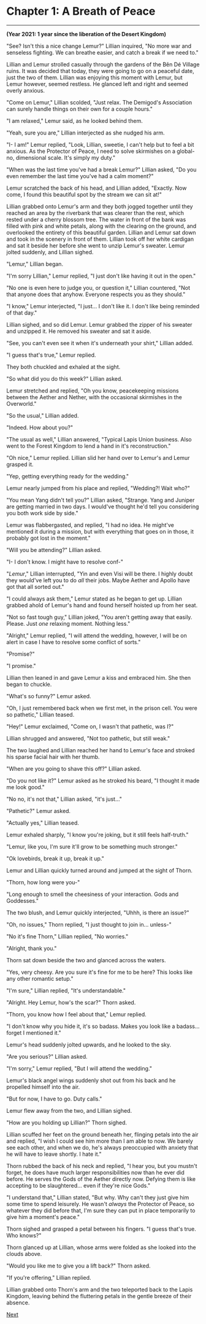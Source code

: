 # Chapter 1: A Breath of Peace
---

**(Year 2021: 1 year since the liberation of the Desert Kingdom)**

"See? Isn't this a nice change Lemur?" Lillian inquired, "No more war and senseless fighting. We can breathe easier, and catch a break if we need to."

Lillian and Lemur strolled casually through the gardens of the Běn Dé Village ruins. It was decided that today, they were going to go on a peaceful date, just the two of them. Lillian was enjoying this moment with Lemur, but Lemur however, seemed restless. He glanced left and right and seemed overly anxious.

"Come on Lemur," Lillian scolded, "Just relax. The Demigod's Association can surely handle things on their own for a couple hours."

"I am relaxed," Lemur said, as he looked behind them.

"Yeah, sure you are," Lillian interjected as she nudged his arm.

"I- I am!" Lemur replied, "Look, Lillian, sweetie, I can't help but to feel a bit anxious. As the Protector of Peace, I need to solve skirmishes on a global- no, dimensional scale. It's simply my duty."

"When was the last time you've had a break Lemur?" Lillian asked, "Do you even remember the last time you've had a calm moment?"

Lemur scratched the back of his head, and Lillian added, "Exactly. Now come, I found this beautiful spot by the stream we can sit at!"

Lillian grabbed onto Lemur's arm and they both jogged together until they reached an area by the riverbank that was clearer than the rest, which rested under a cherry blossom tree. The water in front of the bank was filled with pink and white petals, along with the clearing on the ground, and overlooked the entirety of this beautiful garden. Lillian and Lemur sat down and took in the scenery in front of them. Lillian took off her white cardigan and sat it beside her before she went to unzip Lemur's sweater. Lemur jolted suddenly, and Lillian sighed.

"Lemur," Lillian began.

"I'm sorry Lillian," Lemur replied, "I just don't like having it out in the open."

"No one is even here to judge you, or question it," Lillian countered, "Not that anyone does that anyhow. Everyone respects you as they should."

"I know," Lemur interjected, "I just... I don't like it. I don't like being reminded of that day."

Lillian sighed, and so did Lemur. Lemur grabbed the zipper of his sweater and unzipped it. He removed his sweater and sat it aside.

"See, you can't even see it when it's underneath your shirt," Lillian added.

"I guess that's true," Lemur replied.

They both chuckled and exhaled at the sight. 

"So what did you do this week?" Lillian asked.

Lemur stretched and replied, "Oh you know, peacekeeping missions between the Aether and Nether, with the occasional skirmishes in the Overworld."

"So the usual," Lillian added.

"Indeed. How about you?"

"The usual as well," Lillian answered, "Typical Lapis Union business. Also went to the Forest Kingdom to lend a hand in it's reconstruction."

"Oh nice," Lemur replied. Lillian slid her hand over to Lemur's and Lemur grasped it. 

"Yep, getting everything ready for the wedding."

Lemur nearly jumped from his place and replied, "Wedding?! Wait who?"

"You mean Yang didn't tell you?" Lillian asked, "Strange. Yang and Juniper are getting married in two days. I would've thought he'd tell you considering you both work side by side."

Lemur was flabbergasted, and replied, "I had no idea. He might've mentioned it during a mission, but with everything that goes on in those, it probably got lost in the moment."

"Will you be attending?" Lillian asked.

"I- I don't know. I might have to resolve conf-"

"*Lemur*," Lillian interrupted, "Yin and even Visi will be there. I highly doubt they would've left you to do *all* their jobs. Maybe Aether and Apollo have got that all sorted out."

"I could always ask them," Lemur stated as he began to get up. Lillian grabbed ahold of Lemur's hand and found herself hoisted up from her seat.

"Not so fast tough guy," Lillian joked, "You aren't getting away that easily. Please. Just *one* relaxing moment. Nothing less."

"Alright," Lemur replied, "I will attend the wedding, however, I will be on alert in case I have to resolve some conflict of sorts."

"Promise?"

"I promise."

Lillian then leaned in and gave Lemur a kiss and embraced him. She then began to chuckle.

"What's so funny?" Lemur asked.

"Oh, I just remembered back when we first met, in the prison cell. You were so pathetic," Lillian teased.

"Hey!" Lemur exclaimed, "Come on, I wasn't that pathetic, was I?" 

Lillian shrugged and answered, "Not too pathetic, but still weak."

The two laughed and Lillian reached her hand to Lemur's face and stroked his sparse facial hair with her thumb.

"When are you going to shave this off?" Lillian asked.

"Do you not like it?" Lemur asked as he stroked his beard, "I thought it made me look good."

"No no, it's not that," Lillian asked, "it's just..."

"Pathetic?" Lemur asked.

"Actually yes," Lillian teased.

Lemur exhaled sharply, "I know you're joking, but it still feels half-truth."

"Lemur, like you, I'm sure it'll grow to be something much stronger."

"Ok lovebirds, break it up, break it up."

Lemur and Lillian quickly turned around and jumped at the sight of Thorn.

"Thorn, how long were you-"

"Long enough to smell the cheesiness of your interaction. Gods and Goddesses."

The two blush, and Lemur quickly interjected, "Uhhh, is there an issue?"

"Oh, no issues," Thorn replied, "I just thought to join in... unless-"

"No it's fine Thorn," Lillian replied, "No worries."

"Alright, thank you."

Thorn sat down beside the two and glanced across the waters.

"Yes, very cheesy. Are you sure it's fine for me to be here? This looks like any other romantic setup." 

"I'm sure," Lillian replied, "It's understandable."

"Alright. Hey Lemur, how's the scar?" Thorn asked.

"Thorn, you know how I feel about that," Lemur replied.

"I don't know why you hide it, it's so badass. Makes you look like a badass... forget I mentioned it."

Lemur's head suddenly jolted upwards, and he looked to the sky. 

"Are you serious?" Lillian asked.

"I'm sorry," Lemur replied, "But I will attend the wedding."

Lemur's black angel wings suddenly shot out from his back and he propelled himself into the air.

"But for now, I have to go. Duty calls."

Lemur flew away from the two, and Lillian sighed. 

"How are you holding up Lillian?" Thorn sighed.

Lillian scuffed her feet on the ground beneath her, flinging petals into the air and replied, "I wish I could see him more than I am able to now. We barely see each other, and when we do, he's always preoccupied with anxiety that he will have to leave shortly. I hate it."

Thorn rubbed the back of his neck and replied, "I hear you, but you mustn't forget, he does have much larger responsibilities now than he ever did before. He serves the Gods of the Aether directly now. Defying them is like accepting to be slaughtered... even if they're nice Gods."

"I understand that," Lillian stated, "But why. Why can't they just give him some time to spend leisurely. He wasn't *always* the Protector of Peace, so whatever they did before that, I'm sure they can put in place temporarily to give him a moment's peace."

Thorn sighed and grasped a petal between his fingers. "I guess that's true. Who knows?"

Thorn glanced up at Lillian, whose arms were folded as she looked into the clouds above.

"Would you like me to give you a lift back?" Thorn asked.

"If you're offering," Lillian replied.

Lillian grabbed onto Thorn's arm and the two teleported back to the Lapis Kingdom, leaving behind the fluttering petals in the gentle breeze of their absence.


[Next](https://lemurkolachnik.github.io/Legend-of-Lemur/pages/book_4_chapters/2)

